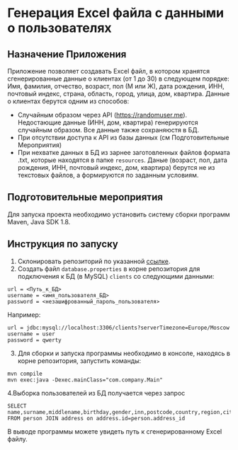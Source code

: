 # Генерация Excel файла с данными о пользователях
## Назначение Приложения

Приложение позволяет создавать Excel файл, в котором хранятся сгенерированные данные о клиентах (от 1 до 30) в следующем порядке:
Имя, фамилия, отчество, возраст, пол (М или Ж), дата рождения, ИНН, почтовый индекс, страна, область, город, улица, дом, квартира.
Данные о клиентах берутся одним из способов:
- Случайным образом через API (https://randomuser.me). Недостающие данные (ИНН, дом, квартира) генерируются случайным образом. Все данные также сохраняюстя в БД.
- При отсутствии доступа к API из базы данных (см Подготовительные Мероприятия)
- При нехватке данных в БД из зарнее заготовленных файлов формата .txt, которые находятся в папке `resources`. Даные (возраст, пол, дата рождения, ИНН, почтовый индекс, дом, квартира) берутся не из текстовых файлов, а формируются по заданным условиям.

## Подготовительные мероприятия
Для запуска проекта необходимо установить систему сборки программ Maven, Java SDK 1.8.

## Инструкция по запуску
1. Склонировать репозиторий по указанной [ссылке](https://github.com/Fatalistka07/HW3.git).
2. Создать файл `database.properties` в корне репозитория для подключения к БД (в MySQL) `clients` со следующими данными:
```console
url = <Путь_к_БД>
username = <имя_пользователя_БД>
password = <незашифрованный_пароль_пользователя>
```
Например:
```console
url = jdbc:mysql://localhost:3306/clients?serverTimezone=Europe/Moscow
username = user
password = qwerty
```
3. Для сборки и запуска программы необходимо в консоле, находясь в корне репозитория, запустить команды:
```console
mvn compile
mvn exec:java -Dexec.mainClass="com.company.Main"
```
4.Выборка пользователей из БД получается через запрос
```console
SELECT name,surname,middlename,birthday,gender,inn,postcode,country,region,city,street,house,flat FROM person JOIN address on address.id=person.address_id
```
В выводе программы можете увидеть путь к сгенерированному Excel файлу.
